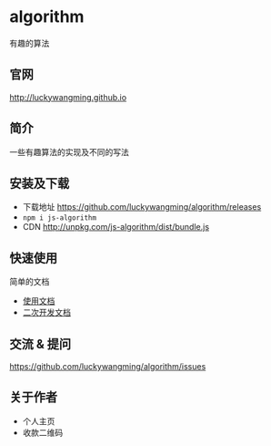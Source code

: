 # algorithm

有趣的算法

## 官网

http://luckywangming.github.io

## 简介

一些有趣算法的实现及不同的写法

## 安装及下载

- 下载地址 https://github.com/luckywangming/algorithm/releases
- `npm i js-algorithm`
- CDN http://unpkg.com/js-algorithm/dist/bundle.js

## 快速使用

简单的文档

- [使用文档](./doc/use/README.md)
- [二次开发文档](./doc/dev/README.md)

## 交流 & 提问

https://github.com/luckywangming/algorithm/issues

## 关于作者

- 个人主页
- 收款二维码
